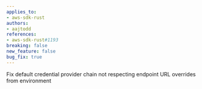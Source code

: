 ```yaml
---
applies_to:
- aws-sdk-rust
authors:
- aajtodd
references:
- aws-sdk-rust#1193
breaking: false
new_feature: false
bug_fix: true
---
```

Fix default credential provider chain not respecting endpoint URL overrides from environment
